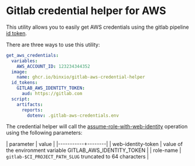 Gitlab credential helper for AWS
=================================
This utility allows you to easily get AWS credentials using the gitlab pipeline [id token](https://docs.gitlab.com/ee/ci/secrets/id_token_authentication.html).

There are three ways to use this utility:

```yaml
get_aws_credentials:
  variables:
    AWS_ACCOUNT_ID: 123234344352
  image: 
    name: ghcr.io/binxio/gitlab-aws-credential-helper
  id_tokens:
    GITLAB_AWS_IDENTITY_TOKEN:
      aud: https://gitlab.com
  script:
    artifacts:
      reports:
        dotenv: .gitlab-aws-credentials.env
```

The credential helper will call the [assume-role-with-web-identity](https://docs.aws.amazon.com/cli/latest/reference/sts/assume-role-with-web-identity.html) operation using the following parameters:

| parameter | value |
|-----------+--------|
| web-identity-token | value of the environment variable GITLAB_AWS_IDENTITY_TOKEN |
| role-name | `gitlab-$CI_PROJECT_PATH_SLUG` truncated to 64 characters |
